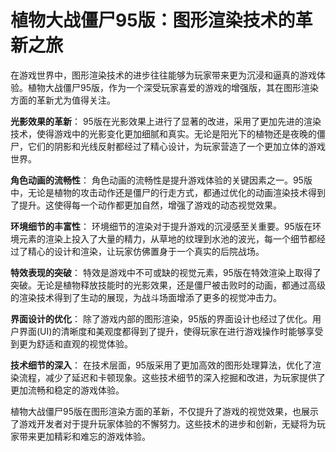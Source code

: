 # 植物大战僵尸95版：图形渲染技术的革新之旅

在游戏世界中，图形渲染技术的进步往往能够为玩家带来更为沉浸和逼真的游戏体验。植物大战僵尸95版，作为一个深受玩家喜爱的游戏的增强版，其在图形渲染方面的革新尤为值得关注。

**光影效果的革新**：
95版在光影效果上进行了显著的改进，采用了更加先进的渲染技术，使得游戏中的光影变化更加细腻和真实。无论是阳光下的植物还是夜晚的僵尸，它们的阴影和光线反射都经过了精心设计，为玩家营造了一个更加立体的游戏世界。

**角色动画的流畅性**：
角色动画的流畅性是提升游戏体验的关键因素之一。95版中，无论是植物的攻击动作还是僵尸的行走方式，都通过优化的动画渲染技术得到了提升。这使得每一个动作都更加自然，增强了游戏的动态视觉效果。

**环境细节的丰富性**：
环境细节的渲染对于提升游戏的沉浸感至关重要。95版在环境元素的渲染上投入了大量的精力，从草地的纹理到水池的波光，每一个细节都经过了精心的设计和渲染，让玩家仿佛置身于一个真实的后院战场。

**特效表现的突破**：
特效是游戏中不可或缺的视觉元素，95版在特效渲染上取得了突破。无论是植物释放技能时的光影效果，还是僵尸被击败时的动画，都通过高级的渲染技术得到了生动的展现，为战斗场面增添了更多的视觉冲击力。

**界面设计的优化**：
除了游戏内部的图形渲染，95版的界面设计也经过了优化。用户界面(UI)的清晰度和美观度都得到了提升，使得玩家在进行游戏操作时能够享受到更为舒适和直观的视觉体验。

**技术细节的深入**：
在技术层面，95版采用了更加高效的图形处理算法，优化了渲染流程，减少了延迟和卡顿现象。这些技术细节的深入挖掘和改进，为玩家提供了更加流畅和稳定的游戏体验。

植物大战僵尸95版在图形渲染方面的革新，不仅提升了游戏的视觉效果，也展示了游戏开发者对于提升玩家体验的不懈努力。这些技术的进步和创新，无疑将为玩家带来更加精彩和难忘的游戏体验。